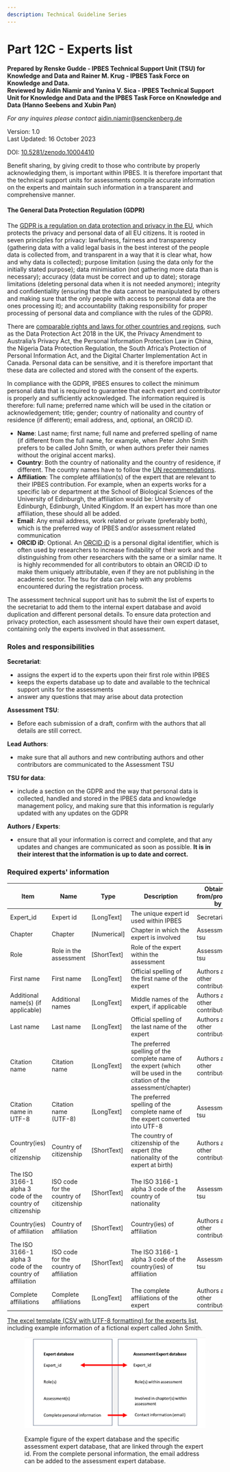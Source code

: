 ```yaml
---
description: Technical Guideline Series
---
```


# Part 12C - Experts list

**Prepared by Renske Gudde - IPBES Technical Support Unit (TSU) for Knowledge and Data and Rainer M. Krug - IPBES Task Force on Knowledge and Data.**\
**Reviewed by Aidin Niamir and Yanina V. Sica - IPBES Technical Support Unit for Knowledge and Data and the IPBES Task Force on Knowledge and Data (Hanno Seebens and Xubin Pan)**

_For any inquires please contact_ [aidin.niamir@senckenberg.de](mailto:aidin.niamir@senckenberg.de)

Version: 1.0 \
Last Updated: 16 October 2023

DOI: [10.5281/zenodo.10004410](https://doi.org/10.5281/zenodo.6882518)

Benefit sharing, by giving credit to those who contribute by properly acknowledging them, is important within IPBES. It is therefore important that the technical support units for assessments compile accurate information on the experts and maintain such information in a transparent and comprehensive manner.

#### The General Data Protection Regulation (GDPR)&#x20;

The [GDPR is a regulation on data protection and privacy in the EU](https://eur-lex.europa.eu/eli/reg/2016/679/oj), which protects the privacy and personal data of all EU citizens. It is rooted in seven principles for privacy: lawfulness, fairness and transparency (gathering data with a valid legal basis in the best interest of the people data is collected from, and transparent in a way that it is clear what, how and why data is collected); purpose limitation (using the data only for the initially stated purpose); data minimisation (not gathering more data than is necessary); accuracy (data must be correct and up to date); storage limitations (deleting personal data when it is not needed anymore); integrity and confidentiality (ensuring that the data cannot be manipulated by others and making sure that the only people with access to personal data are the ones processing it); and accountability (taking responsibility for proper processing of personal data and compliance with the rules of the GDPR).

There are [comparable rights and laws for other countries and regions](https://insights.comforte.com/countries-with-gdpr-like-data-privacy-laws), such as the Data Protection Act 2018 in the UK, the Privacy Amendment to Australia’s Privacy Act, the Personal Information Protection Law in China, the Nigeria Data Protection Regulation, the South Africa’s Protection of Personal Information Act, and the Digital Charter Implementation Act in Canada. Personal data can be sensitive, and it is therefore important that these data are collected and stored with the consent of the experts.

In compliance with the GDPR, IPBES ensures to collect the minimum personal data that is required to guarantee that each expert and contributor is properly and sufficiently acknowledged. The information required is therefore: full name; preferred name which will be used in the citation or acknowledgement; title; gender; country of nationality and country of residence (if different); email address, and, optional, an ORCID iD.

* **Name**: Last name; first name; full name and preferred spelling of name (if different from the full name, for example, when Peter John Smith prefers to be called John Smith, or when authors prefer their names without the original accent marks).
* **Country**: Both the country of nationality and the country of residence, if different. The country names have to follow the [UN recommendations](https://www.un.org/en/about-us/member-states).
* **Affiliation**: The complete affiliation(s) of the expert that are relevant to their IPBES contribution. For example, when an experts works for a specific lab or department at the School of Biological Sciences of the University of Edinburgh, the affiliation would be: University of Edinburgh, Edinburgh, United Kingdom. If an expert has more than one affiliation, these should all be added.
* **Email**: Any email address, work related or private (preferably both), which is the preferred way of IPBES and/or assessment related communication
* **ORCID iD**: Optional. An [ORCID iD](https://orcid.org/) is a personal digital identifier, which is often used by researchers to increase findability of their work and the distinguishing from other researchers with the same or a similar name. It is highly recommended for all contributors to obtain an ORCID iD to make them uniquely attributable, even if they are not publishing in the academic sector. The tsu for data can help with any problems encountered during the registration process.

The assessment technical support unit has to submit the list of experts to the secretariat to add them to the internal expert database and avoid duplication and different personal details. To ensure data protection and privacy protection, each assessment should have their own expert dataset, containing only the experts involved in that assessment.

### Roles and responsibilities

**Secretariat**:

* assigns the expert id to the experts upon their first role within IPBES
* keeps the experts database up to date and available to the technical support units for the assessments
* answer any questions that may arise about data protection

**Assessment TSU**:

* Before each submission of a draft, confirm with the authors that all details are still correct.

**Lead Authors**:&#x20;

* make sure that all authors and new contributing authors and other contributors are communicated to the Assessment TSU

**TSU for data**:&#x20;

* include a section on the GDPR and the way that personal data is collected, handled and stored in the IPBES data and knowledge management policy, and making sure that this information is regularly updated with any updates on the GDPR

**Authors / Experts**:&#x20;

* ensure that all your information is correct and complete, and that any updates and changes are communicated as soon as possible. **It is in their interest that the information is up to date and correct.**

### Required experts' information

<table><thead><tr><th>Item</th><th>Name</th><th width="200">Type</th><th>Description</th><th>Obtained from/provided by</th></tr></thead><tbody><tr><td>Expert_id</td><td>Expert id</td><td>[LongText]</td><td>The unique expert id used within IPBES</td><td>Secretariat</td></tr><tr><td>Chapter</td><td>Chapter</td><td>[Numerical]</td><td>Chapter in which the expert is involved</td><td>Assessment tsu</td></tr><tr><td>Role</td><td>Role in the assessment</td><td>[ShortText]</td><td>Role of the expert within the assessment</td><td>Assessment tsu</td></tr><tr><td>First name</td><td>First name</td><td>[LongText]</td><td>Official spelling of the first name of the expert</td><td>Authors and other contributors</td></tr><tr><td>Additional name(s) (if applicable)</td><td>Additional names</td><td>[LongText]</td><td>Middle names of the expert, if applicable</td><td>Authors and other contributors</td></tr><tr><td>Last name</td><td>Last name</td><td>[LongText]</td><td>Official spelling of the last name of the expert</td><td>Authors and other contributors</td></tr><tr><td>Citation name</td><td>Citation name</td><td>[LongText]</td><td>The preferred spelling of the complete name of the expert (which will be used in the citation of the assessment/chapter)</td><td>Authors and other contributors</td></tr><tr><td>Citation name in UTF-8</td><td>Citation name <br>(UTF-8)</td><td>[LongText]</td><td>The preferred spelling of the complete name of the expert converted into UTF-8</td><td>Assessment tsu</td></tr><tr><td>Country(ies) of citizenship</td><td>Country of citizenship</td><td>[ShortText]</td><td>The country of citizenship of the expert (the nationality of the expert at birth)</td><td>Authors and other contributors</td></tr><tr><td>The ISO 3166-1 alpha 3 code of the country of citizenship</td><td>ISO code for the country of citizenship</td><td>[ShortText]</td><td>The ISO 3166-1 alpha 3 code of the country of nationality</td><td>Assessment tsu</td></tr><tr><td>Country(ies) of affiliation</td><td>Country of affiliation</td><td>[ShortText]</td><td>Country(ies) of affiliation</td><td>Authors and other contributors</td></tr><tr><td>The ISO 3166-1 alpha 3 code of the country of affiliation</td><td>ISO code for the country of affiliation</td><td>[ShortText]</td><td>The ISO 3166-1 alpha 3 code of the country(ies) of affiliation</td><td>Assessment tsu</td></tr><tr><td>Complete affiliations</td><td>Complete affiliations</td><td>[LongText]</td><td>The complete affiliations of the expert</td><td>Authors and other contributors</td></tr></tbody></table>

[The excel template (CSV with UTF-8 formatting) for the experts list](https://docs.google.com/spreadsheets/d/1jyfP8FWgV3iPv1aw4bKaxjXkDr8jWmmBJqG7TDFV6Z0/edit?usp=sharing), including example information of a fictional expert called John Smith.

<figure><img src="../../.gitbook/assets/Experts_list_figure (2).png" alt=""><figcaption><p>Example figure of the expert database and the specific assessment expert database, that are linked through the expert id. From the complete personal information, the email address can be added to the assessment expert database.</p></figcaption></figure>
